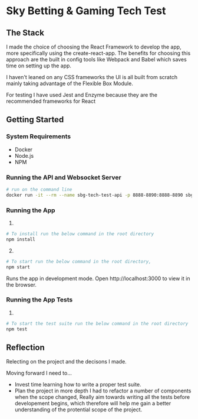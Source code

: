 # Sky Betting & Gaming Tech Test

## The Stack

I made the choice of choosing the React Framework to develop the app, more specifically using the create-react-app. The benefits for choosing this approach are the built in config tools like Webpack and Babel which saves time on setting up the app.

I haven't leaned on any CSS frameworks the UI is all built from scratch mainly taking advantage of the Flexible Box Module.

For testing I have used Jest and Enzyme because they are the recommended frameworks for React

## Getting Started

### System Requirements

* Docker
* Node.js
* NPM

### Running the API and Websocket Server

```bash
# run on the command line
docker run -it --rm --name sbg-tech-test-api -p 8888-8890:8888-8890 sbgtechtest/api:2.0.0
```

### Running the App

1. 
```bash
# To install run the below command in the root directory
npm install
```
2.
```bash
# To start run the below command in the root directory,
npm start
```

Runs the app in development mode.
Open http://localhost:3000 to view it in the browser.

### Running the App Tests

1.
```bash
# To start the test suite run the below command in the root directory
npm test
```

## Reflection

Relecting on the project and the decisons I made.

Moving forward I need to... 

* Invest time learning how to write a proper test suite.
* Plan the project in more depth I had to refactor a number of components when the scope changed,
Really aim towards writing all the tests before developement begins, which therefore will help me gain a better understanding of the protential scope of the project.


